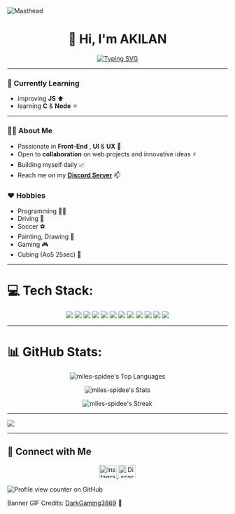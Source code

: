 ![Masthead](https://miro.medium.com/v2/resize:fit:1358/1*aniyNTcHORbvDiLGUzJSsQ.gif)

<div align="center">

  # 👋 Hi, I'm AKILAN  
 <a href="https://git.io/typing-svg"><img src="https://readme-typing-svg.demolab.com?font=Fira+Code&pause=1000&repeat=false&width=453&lines=crafting+websites+with+%F0%9D%96%91%F0%9D%96%94%F0%9D%96%9B%F0%9D%96%8A+and+%F0%9D%96%95%F0%9D%96%97%F0%9D%96%8A%F0%9D%96%88%F0%9D%96%8E%F0%9D%96%98%F0%9D%96%8E%F0%9D%96%94%F0%9D%96%93" alt="Typing SVG" /></a>

</div>

---

### 🌱 **Currently Learning**
- improving **JS** ⬆️
- learning **C** & **Node** ⚛️

---

### 👨‍💻 **About Me**
- Passionate in **Front-End** , **UI** & **UX** 🎨
- Open to **collaboration** on web projects and innovative ideas ⚡
- Building myself daily 📈
- Reach me on my **<a href="https://discord.gg/u5vYdrJFqc" target="blank">Discord Server</a>** 📫

### ❤️ **Hobbies**
- Programming 👨‍💻
- Driving 🚗
- Soccer ⚽
- Painting, Drawing 🎨
- Gaming 🎮
- Cubing (Ao5 25sec) 🌟
---


# 💻 Tech Stack:
<div align="center">

<img src="https://img.shields.io/badge/c-%2300599C.svg?style=for-the-badge&logo=c&logoColor=white" />
<img src="https://img.shields.io/badge/python-3670A0?style=for-the-badge&logo=python&logoColor=ffdd54" />
<img src="https://img.shields.io/badge/javascript-%23323330.svg?style=for-the-badge&logo=javascript&logoColor=%23F7DF1E" />
<img src="https://img.shields.io/badge/html5-%23E34F26.svg?style=for-the-badge&logo=html5&logoColor=white" />
<img src="https://img.shields.io/badge/css3-%231572B6.svg?style=for-the-badge&logo=css3&logoColor=white" />
<img src="https://img.shields.io/badge/typescript-%23007ACC.svg?style=for-the-badge&logo=typescript&logoColor=white" />
<img src="https://img.shields.io/badge/markdown-%23000000.svg?style=for-the-badge&logo=markdown&logoColor=white" />
<img src="https://img.shields.io/badge/vercel-%23000000.svg?style=for-the-badge&logo=vercel&logoColor=white" />
<img src="https://img.shields.io/badge/react-%2320232a.svg?style=for-the-badge&logo=react&logoColor=%2361DAFB" />
<img src="https://img.shields.io/badge/riotgames-D32936.svg?style=for-the-badge&logo=riotgames&logoColor=white" />
<img src="https://img.shields.io/badge/mysql-4479A1.svg?style=for-the-badge&logo=mysql&logoColor=white" />
<img src="https://img.shields.io/badge/node.js-6DA55F?style=for-the-badge&logo=node.js&logoColor=white" />

</div>

---

# 📊 GitHub Stats:
<div align="center">
	
![miles-spidee's Top Languages](https://github-readme-stats.vercel.app/api/top-langs/?username=miles-spidee&theme=radical&show_icons=true&hide_border=false&layout=compact)
</div>
<div align="center">
	
![miles-spidee's Stats](https://github-readme-stats.vercel.app/api?username=miles-spidee&theme=radical&show_icons=true&hide_border=false&count_private=true)
</div>
<div align="center">
	
![miles-spidee's Streak](https://github-readme-streak-stats.herokuapp.com/?user=miles-spidee&theme=radical&hide_border=false)
</div>


---
[![](https://visitcount.itsvg.in/api?id=miles-spidee&icon=0&color=0)](https://visitcount.itsvg.in)

<!-- Proudly created with GPRM ( https://gprm.itsvg.in ) -->

---

## 💬 **Connect with Me**

<p align="center">
	  <a href="https://instagram.com/miles_spidee" target="_blank">
    <img src="https://raw.githubusercontent.com/rahuldkjain/github-profile-readme-generator/master/src/images/icons/Social/instagram.svg" alt="Instagram" height="30" width="40" />
  </a>
  <a href="https://discord.gg/ycx7QyWH" target="_blank">
    <img src="https://raw.githubusercontent.com/rahuldkjain/github-profile-readme-generator/master/src/images/icons/Social/discord.svg" alt="Discord" height="30" width="40" />
  </a>
</p>

![Profile view counter on GitHub](https://komarev.com/ghpvc/?username=miles-spidee)

<p>Banner GIF Credits: <a href src="https://imgur.com/user/DarkGaming3869">DarkGaming3869</a> 🌟</p>
